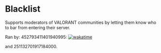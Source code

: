# Blacklist
Supports moderators of VALORANT communities by letting them know who to bar from entering their server.

Ran by:
452793411401940995: [![wakatime](https://wakatime.com/badge/user/26b4fdab-e8a8-4f3c-b996-801e991732aa/project/5365cfa9-4ec2-4879-b904-b44a80dd15ef.svg)](https://wakatime.com/badge/user/26b4fdab-e8a8-4f3c-b996-801e991732aa/project/5365cfa9-4ec2-4879-b904-b44a80dd15ef)

and 251132701917184000.